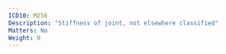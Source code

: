 ```yaml
---
ICD10: M256
Description: "Stiffness of joint, not elsewhere classified"
Matters: No
Weight: 0
---
```


